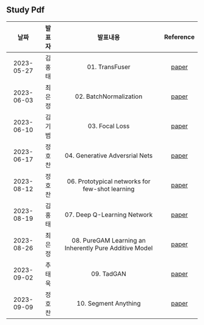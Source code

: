 ## Study Pdf

|**날짜**|**발표자**|**발표내용**|**Reference**|
|:----:|:----:|:----:|:----:|
|2023-05-27|김홍태|01. TransFuser|[paper](https://arxiv.org/abs/2205.15997)|
|2023-06-03|최은정|02. BatchNormalization|[paper](https://arxiv.org/abs/1502.03167)|
|2023-06-10|김기범|03. Focal Loss|[paper](https://arxiv.org/abs/1708.02002)|
|2023-06-17|정호찬|04. Generative Adversrial Nets|[paper](https://arxiv.org/abs/1406.2661)|
|2023-08-12|정호찬|06. Prototypical networks for few-shot learning|[paper](https://arxiv.org/abs/1703.05175)|
|2023-08-19|김홍태|07. Deep Q-Learning Network|[paper](https://arxiv.org/abs/1312.5602)|
|2023-08-26|최은정|08. PureGAM Learning an Inherently Pure Additive Model|[paper](https://www.microsoft.com/en-us/research/uploads/prod/2022/07/pureGAM-camera-ready.pdf)|
|2023-09-02|추태욱|09. TadGAN|[paper](https://arxiv.org/abs/2009.07769)|
|2023-09-09|정호찬|10. Segment Anything|[paper](https://arxiv.org/abs/2304.02643)|
